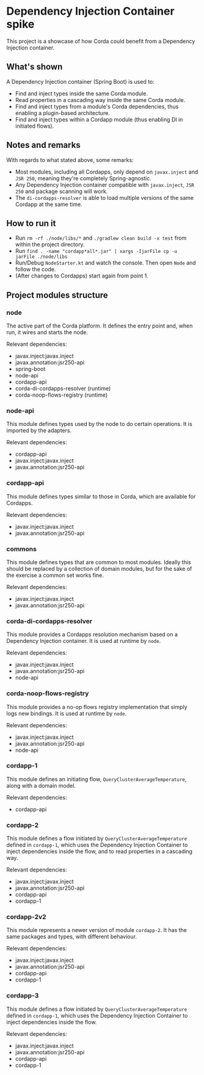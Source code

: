 # Dependency Injection Container spike

This project is a showcase of how Corda could benefit from a Dependency Injection container.

## What's shown

A Dependency Injection container (Spring Boot) is used to:

- Find and inject types inside the same Corda module.
- Read properties in a cascading way inside the same Corda module.
- Find and inject types from a module's Corda dependencies, thus enabling a plugin-based architecture.
- Find and inject types within a Cordapp module (thus enabling DI in initiated flows).

## Notes and remarks

With regards to what stated above, some remarks:

- Most modules, including all Cordapps, only depend on `javax.inject` and `JSR 250`, meaning they're completely Spring-agnostic.
- Any Dependency Injection container compatible with `javax.inject`, `JSR 250` and package scanning will work.
- The `di-cordapps-resolver` is able to load multiple versions of the same Cordapp at the same time.

## How to run it

- Run `rm -rf ./node/libs/*` and `./gradlew clean build -x test` from within the project directory.
- Run `find . -name "cordapp*all*.jar" | xargs -IjarFile cp -u jarFile ./node/libs`
- Run/Debug `NodeStarter.kt` and watch the console. Then open `Node` and follow the code.
- (After changes to Cordapps) start again from point 1.

## Project modules structure

### node

The active part of the Corda platform. It defines the entry point and, when run, it wires and starts the node.

Relevant dependencies:
- javax.inject:javax.inject
- javax.annotation:jsr250-api
- spring-boot
- node-api
- cordapp-api
- corda-di-cordapps-resolver (runtime)
- corda-noop-flows-registry (runtime)

### node-api

This module defines types used by the node to do certain operations. It is imported by the adapters.

Relevant dependencies:
- cordapp-api
- javax.inject:javax.inject
- javax.annotation:jsr250-api

### cordapp-api

This module defines types similar to those in Corda, which are available for Cordapps.

Relevant dependencies:
- javax.inject:javax.inject
- javax.annotation:jsr250-api

### commons

This module defines types that are common to most modules. Ideally this should be replaced by a collection of domain modules, but for the sake of the exercise a common set works fine.

Relevant dependencies:
- javax.inject:javax.inject
- javax.annotation:jsr250-api

### corda-di-cordapps-resolver

This module provides a Cordapps resolution mechanism based on a Dependency Injection container.
It is used at runtime by `node`.

Relevant dependencies:
- javax.inject:javax.inject
- javax.annotation:jsr250-api
- node-api

### corda-noop-flows-registry

This module provides a no-op flows registry implementation that simply logs new bindings.
It is used at runtime by `node`.

Relevant dependencies:
- javax.inject:javax.inject
- javax.annotation:jsr250-api
- node-api

### cordapp-1

This module defines an initiating flow, `QueryClusterAverageTemperature`, along with a domain model.

Relevant dependencies:
- cordapp-api

### cordapp-2

This module defines a flow initiated by `QueryClusterAverageTemperature` defined in `cordapp-1`, which uses the Dependency Injection 
Container to inject dependencies inside the flow, and to read properties in a cascading way.

Relevant dependencies:
- javax.inject:javax.inject
- javax.annotation:jsr250-api
- cordapp-api
- cordapp-1

### cordapp-2v2

This module represents a newer version of module `cordapp-2`. It has the same packages and types, with different behaviour.

Relevant dependencies:
- javax.inject:javax.inject
- javax.annotation:jsr250-api
- cordapp-api
- cordapp-1

### cordapp-3

This module defines a flow initiated by `QueryClusterAverageTemperature` defined in `cordapp-1`, which uses the Dependency Injection 
Container to inject dependencies inside the flow.

Relevant dependencies:
- javax.inject:javax.inject
- javax.annotation:jsr250-api
- cordapp-api
- cordapp-1